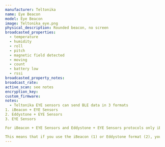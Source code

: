 ```yaml
---
manufacturer: Teltonika
name: Eye Beacon
model: Eye Beacon
image: Teltonika_eye.png
physical_description: Rounded beacon, no screen
broadcasted_properties:
  - temperature
  - humidity
  - roll
  - pitch
  - magnetic field detected
  - moving
  - count
  - battery low
  - rssi
broadcasted_property_notes:
broadcast_rate:
active_scan: see notes
encryption_key:
custom_firmware:
notes:
  - Teltonika EYE sensors can send BLE data in 3 formats
1. iBeacon + EYE Sensors
2. Eddystone + EYE Sensors
3. EYE Sensors

For iBeacon + EYE Sensors and Eddystone + EYE Sensors protocols only iBeacon/Eddystone packet is broadcasted and will be seen by both active and passive scans, to see the EYE Sensors packet you need to use active scan. In other words in an environment where no BLE devices are scanning with an active scan or in case when there are no scanning devices at all, only the iBeacon/Eddystone packet will be sent by the BTS device to conserve energy.

This means that if you use the iBeacon (1) or Eddystone format (2), you will need to enable active scan. If you are only using EYE sensors format (3), you can use passive scanning in BLE monitor.
---
```

